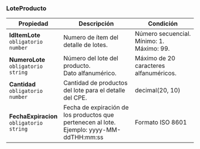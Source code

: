 ### LoteProducto

| **Propiedad**  | **Descripción** | **Condición** |
| - | - | - |
| **IdItemLote**  <br>`obligatorio`  <br>`number` | Numero de ítem del detalle de lotes. | Número secuencial.  <br>Mínimo: 1.  <br>Máximo: 99. |
| **NumeroLote**  <br>`obligatorio`  <br>`string` | Número del lote del producto.  <br>Dato alfanumérico. | Máximo de 20 caracteres alfanuméricos. |
| **Cantidad**  <br>`obligatorio`  <br>`number` | Cantidad de productos del lote para el detalle del CPE. | decimal(20, 10) |
| **FechaExpiracion**  <br>`obligatorio`  <br>`string` | Fecha de expiración de los productos que pertenecen al lote.  <br>Ejemplo: yyyy-MM-ddTHH:mm:ss | Formato ISO 8601 |